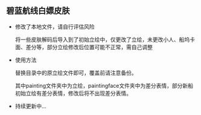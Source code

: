 ## 碧蓝航线白嫖皮肤

* 修改了本地文件，请自行评估风险

  将一些皮肤解码后导入到了初始立绘中，仅更改了立绘，未更改小人、船坞卡面、差分等，部分立绘修改后位置可能不正常，需自己调整

* 使用方法

  替换目录中的原立绘文件即可，覆盖前请注意备份。

  其中painting文件夹中为立绘，paintingface文件夹中为差分表情，部分新船初始立绘有差分表情，修改后将不出现差分表情。
  
* 持续更新中...